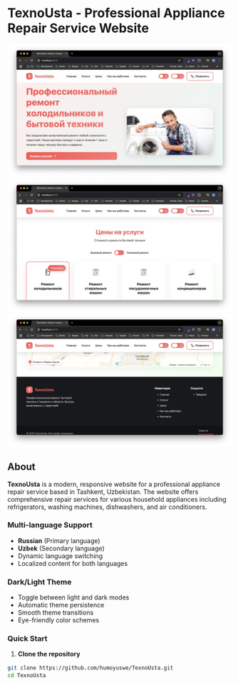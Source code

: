 # TexnoUsta - Professional Appliance Repair Service Website

![img1](media/project_images/img1.jpg)
![img2](media/project_images/img2.jpg)
![img3](media/project_images/img3.jpg)
## About

**TexnoUsta** is a modern, responsive website for a professional appliance repair service based in Tashkent, Uzbekistan. The website offers comprehensive repair services for various household appliances including refrigerators, washing machines, dishwashers, and air conditioners.


### **Multi-language Support**
- **Russian** (Primary language)
- **Uzbek** (Secondary language)
- Dynamic language switching
- Localized content for both languages

### **Dark/Light Theme**
- Toggle between light and dark modes
- Automatic theme persistence
- Smooth theme transitions
- Eye-friendly color schemes



### Quick Start
1. **Clone the repository**
  ```bash
  git clone https://github.com/humoyuswe/TexnoUsta.git
  cd TexnoUsta
